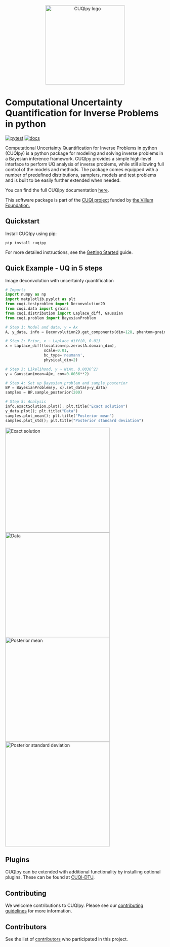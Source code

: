 <div align="center">
<img src="https://cuqi-dtu.github.io/CUQIpy/_static/logo.png" alt="CUQIpy logo" width="250"/>
</div>

# Computational Uncertainty Quantification for Inverse Problems in python

[![pytest](https://github.com/CUQI-DTU/CUQIpy/actions/workflows/tests.yml/badge.svg)](https://github.com/CUQI-DTU/CUQIpy/actions/workflows/tests.yml)
[![docs](https://github.com/CUQI-DTU/CUQIpy/actions/workflows/docs.yml/badge.svg)](https://cuqi-dtu.github.io/CUQIpy/)

Computational Uncertainty Quantification for Inverse Problems in python (CUQIpy) is a python package for modeling and solving inverse problems in a Bayesian inference framework. CUQIpy provides a simple high-level interface to perform UQ analysis of inverse problems, while still allowing full control of the models and methods. The package comes equipped with a number of predefined distributions, samplers, models and test problems and is built to be easily further extended when needed.

You can find the full CUQIpy documentation [here](https://cuqi-dtu.github.io/CUQIpy/). 

This software package is part of the [CUQI project](https://www.compute.dtu.dk/english/cuqi) funded by [the Villum Foundation.](https://veluxfoundations.dk/en/forskning/teknisk-og-naturvidenskabelig-forskning)

## Quickstart
Install CUQIpy using pip:
```{r, engine='bash', count_lines}
pip install cuqipy
```
For more detailed instructions, see the [Getting Started](https://cuqi-dtu.github.io/CUQIpy/user/getting_started.html) guide.

## Quick Example - UQ in 5 steps
Image deconvolution with uncertainty quantification
```python
# Imports
import numpy as np
import matplotlib.pyplot as plt
from cuqi.testproblem import Deconvolution2D
from cuqi.data import grains
from cuqi.distribution import Laplace_diff, Gaussian
from cuqi.problem import BayesianProblem

# Step 1: Model and data, y = Ax
A, y_data, info = Deconvolution2D.get_components(dim=128, phantom=grains())

# Step 2: Prior, x ~ Laplace_diff(0, 0.01)
x = Laplace_diff(location=np.zeros(A.domain_dim),
                 scale=0.01,
                 bc_type='neumann',
                 physical_dim=2)

# Step 3: Likelihood, y ~ N(Ax, 0.0036^2)
y = Gaussian(mean=A@x, cov=0.0036**2)

# Step 4: Set up Bayesian problem and sample posterior
BP = BayesianProblem(y, x).set_data(y=y_data)
samples = BP.sample_posterior(200)

# Step 5: Analysis
info.exactSolution.plot(); plt.title("Exact solution")
y_data.plot(); plt.title("Data")
samples.plot_mean(); plt.title("Posterior mean")
samples.plot_std(); plt.title("Posterior standard deviation")
```

<p float="left">
<img src="https://cuqi-dtu.github.io/CUQIpy/_images/deconv2D_exact_sol.png" alt="Exact solution" width="330">
<img src="https://cuqi-dtu.github.io/CUQIpy/_images/deconv2D_data.png" alt="Data" width="330">
<img src="https://cuqi-dtu.github.io/CUQIpy/_images/deconv2D_post_mean.png" alt="Posterior mean" width="330">
<img src="https://cuqi-dtu.github.io/CUQIpy/_images/deconv2D_post_std.png" alt="Posterior standard deviation" width="330">
</p>

## Plugins
CUQIpy can be extended with additional functionality by installing optional plugins. These can be found at
[CUQI-DTU](https://github.com/CUQI-DTU?q=CUQIpy-).

## Contributing
We welcome contributions to CUQIpy. Please see our [contributing guidelines](https://cuqi-dtu.github.io/CUQIpy/dev/index.html) for more information.

## Contributors

See the list of
[contributors](https://github.com/CUQI-DTU/CUQIpy/graphs/contributors)
who participated in this project.
